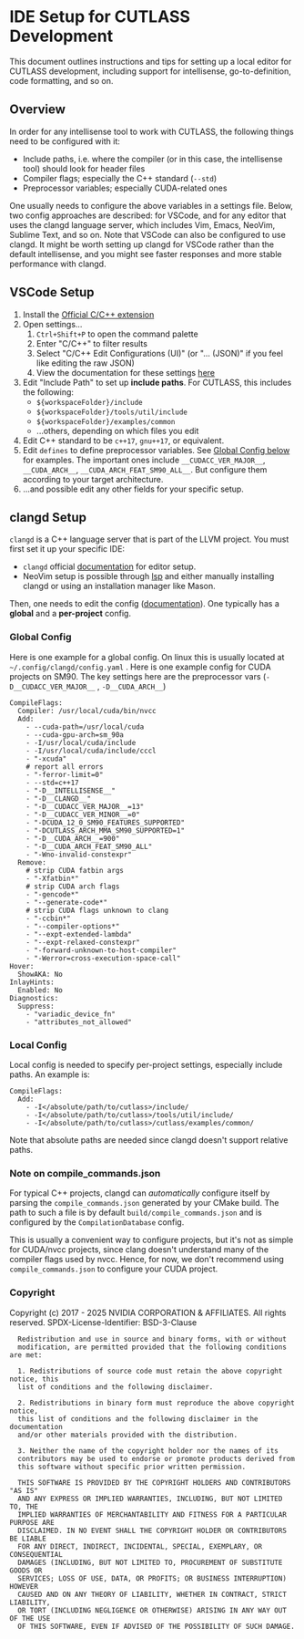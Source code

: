 # IDE Setup for CUTLASS Development

This document outlines instructions and tips for setting up a local editor for CUTLASS development, including support
for intellisense, go-to-definition, code formatting, and so on.

## Overview
In order for any intellisense tool to work with CUTLASS, the following things need to be configured with it:
* Include paths, i.e. where the compiler (or in this case, the intellisense tool) should look for header files
* Compiler flags; especially the C++ standard (`--std`)
* Preprocessor variables; especially CUDA-related ones

One usually needs to configure the above variables in a settings file. Below, two config approaches are described:
for VSCode, and for any editor that uses the clangd language server, which includes
Vim, Emacs, NeoVim, Sublime Text, and so on. Note that VSCode can also be configured to use clangd.
It might be worth setting up clangd for VSCode rather than the default intellisense,
and you might see faster responses and more stable performance with clangd.

## VSCode Setup

1. Install the [Official C/C++ extension](https://marketplace.visualstudio.com/items?itemName=ms-vscode.cpptools)
1. Open settings...
    1. `Ctrl+Shift+P` to open the command palette
    1. Enter "C/C++" to filter results
    1. Select "C/C++ Edit Configurations (UI)" (or "... (JSON)" if you feel like editing the raw JSON)
    1. View the documentation for these settings
       [here](https://code.visualstudio.com/docs/cpp/c-cpp-properties-schema-reference)
1. Edit "Include Path" to set up **include paths**. For CUTLASS, this includes the following:
    * `${workspaceFolder}/include`
    * `${workspaceFolder}/tools/util/include`
    * `${workspaceFolder}/examples/common`
    * ...others, depending on which files you edit
1. Edit C++ standard to be `c++17`, `gnu++17`, or equivalent.
1. Edit `defines` to define preprocessor variables. See
[Global Config below](#global-config) for examples. The important
   ones include `__CUDACC_VER_MAJOR__`, `__CUDA_ARCH__`, `__CUDA_ARCH_FEAT_SM90_ALL__`. But configure
   them according to your target architecture.
1. ...and possible edit any other fields for your specific setup.

## clangd Setup

`clangd` is a C++ language server that is part of the LLVM project. You must first set it up your specific IDE:
* `clangd` official [documentation](https://clangd.llvm.org/installation#editor-plugins) for editor setup.
* NeoVim setup is possible through [lsp](https://neovim.io/doc/user/lsp.html) and either manually installing clangd or
using an installation manager like Mason.

Then, one needs to edit the config ([documentation](https://clangd.llvm.org/config)). One typically has a
**global** and a **per-project** config.

### Global Config

Here is one example for a global config.
On linux this is usually located at `~/.config/clangd/config.yaml` . Here is one example config for CUDA projects on SM90.
The key settings here are the preprocessor vars (`-D__CUDACC_VER_MAJOR__` , `-D__CUDA_ARCH__`)

```
CompileFlags:
  Compiler: /usr/local/cuda/bin/nvcc
  Add:
    - --cuda-path=/usr/local/cuda
    - --cuda-gpu-arch=sm_90a
    - -I/usr/local/cuda/include
    - -I/usr/local/cuda/include/cccl
    - "-xcuda"
    # report all errors
    - "-ferror-limit=0"
    - --std=c++17
    - "-D__INTELLISENSE__"
    - "-D__CLANGD__"
    - "-D__CUDACC_VER_MAJOR__=13"
    - "-D__CUDACC_VER_MINOR__=0"
    - "-DCUDA_12_0_SM90_FEATURES_SUPPORTED"
    - "-DCUTLASS_ARCH_MMA_SM90_SUPPORTED=1"
    - "-D__CUDA_ARCH__=900"
    - "-D__CUDA_ARCH_FEAT_SM90_ALL"
    - "-Wno-invalid-constexpr"
  Remove:
    # strip CUDA fatbin args
    - "-Xfatbin*"
    # strip CUDA arch flags
    - "-gencode*"
    - "--generate-code*"
    # strip CUDA flags unknown to clang
    - "-ccbin*"
    - "--compiler-options*"
    - "--expt-extended-lambda"
    - "--expt-relaxed-constexpr"
    - "-forward-unknown-to-host-compiler"
    - "-Werror=cross-execution-space-call"
Hover:
  ShowAKA: No
InlayHints:
  Enabled: No
Diagnostics:
  Suppress:
    - "variadic_device_fn"
    - "attributes_not_allowed"
```

### Local Config
Local config is needed to specify per-project settings, especially include paths. An example is:
```
CompileFlags:
  Add:
    - -I</absolute/path/to/cutlass>/include/
    - -I</absolute/path/to/cutlass>/tools/util/include/
    - -I</absolute/path/to/cutlass>/cutlass/examples/common/
```

Note that absolute paths are needed since clangd doesn't support relative paths.

### Note on compile_commands.json
For typical C++ projects, clangd can *automatically* configure itself by parsing the `compile_commands.json`
generated by your CMake build. The path to such a file is by default `build/compile_commands.json` and is
configured by the `CompilationDatabase` config.

This is usually a convenient way to configure projects, but it's not as simple for CUDA/nvcc projects, since
clang doesn't understand many of the compiler flags used by nvcc. Hence, for now, we don't recommend using
`compile_commands.json` to configure your CUDA project.

### Copyright

Copyright (c) 2017 - 2025 NVIDIA CORPORATION & AFFILIATES. All rights reserved.
SPDX-License-Identifier: BSD-3-Clause

```
  Redistribution and use in source and binary forms, with or without
  modification, are permitted provided that the following conditions are met:

  1. Redistributions of source code must retain the above copyright notice, this
  list of conditions and the following disclaimer.

  2. Redistributions in binary form must reproduce the above copyright notice,
  this list of conditions and the following disclaimer in the documentation
  and/or other materials provided with the distribution.

  3. Neither the name of the copyright holder nor the names of its
  contributors may be used to endorse or promote products derived from
  this software without specific prior written permission.

  THIS SOFTWARE IS PROVIDED BY THE COPYRIGHT HOLDERS AND CONTRIBUTORS "AS IS"
  AND ANY EXPRESS OR IMPLIED WARRANTIES, INCLUDING, BUT NOT LIMITED TO, THE
  IMPLIED WARRANTIES OF MERCHANTABILITY AND FITNESS FOR A PARTICULAR PURPOSE ARE
  DISCLAIMED. IN NO EVENT SHALL THE COPYRIGHT HOLDER OR CONTRIBUTORS BE LIABLE
  FOR ANY DIRECT, INDIRECT, INCIDENTAL, SPECIAL, EXEMPLARY, OR CONSEQUENTIAL
  DAMAGES (INCLUDING, BUT NOT LIMITED TO, PROCUREMENT OF SUBSTITUTE GOODS OR
  SERVICES; LOSS OF USE, DATA, OR PROFITS; OR BUSINESS INTERRUPTION) HOWEVER
  CAUSED AND ON ANY THEORY OF LIABILITY, WHETHER IN CONTRACT, STRICT LIABILITY,
  OR TORT (INCLUDING NEGLIGENCE OR OTHERWISE) ARISING IN ANY WAY OUT OF THE USE
  OF THIS SOFTWARE, EVEN IF ADVISED OF THE POSSIBILITY OF SUCH DAMAGE.
```
